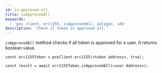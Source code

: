 ```yaml
---
id: is-approved-all
title: isApprovedAll
keywords:
  - 'pos client, erc1155, isApprovedAll, polygon, sdk'
description: 'Check if token is approved all.'
---
```


`isApprovedAll` method checks if all token is approved for a user. It returns boolean value.

```
const erc1155Token = posClient.erc1155(<token address>, true);

const result = await erc1155Token.isApprovedAll(<user Address>);

```
